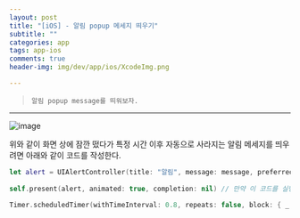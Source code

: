 ```yaml
---  
layout: post  
title: "[iOS] - 알림 popup 메세지 띄우기"  
subtitle: ""  
categories: app
tags: app-ios 
comments: true  
header-img: img/dev/app/ios/XcodeImg.png

---  
```

  
> `알림 popup message를 띄워보자.`  

---

![image](https://user-images.githubusercontent.com/41438361/120920404-85dde400-c6f9-11eb-9dda-712d383230aa.png)

위와 같이 화면 상에 잠깐 떴다가 특정 시간 이후 자동으로 사라지는 알림 메세지를 띄우려면 아래와 같이 코드를 작성한다.

```swift
let alert = UIAlertController(title: "알림", message: message, preferredStyle: .alert)
        
self.present(alert, animated: true, completion: nil) // 만약 이 코드를 실행시키는 곳이 ViewController가 아니라면 임의로 뷰 컨트롤러를 설정해서 present하자.

Timer.scheduledTimer(withTimeInterval: 0.8, repeats: false, block: { _ in alert.dismiss(animated: true, completion: nil)} ) // TimeInterval 값을 조정해서 
```
